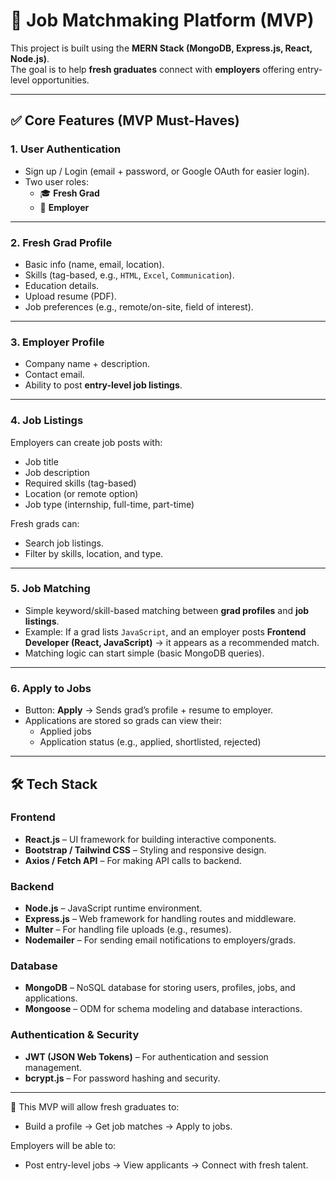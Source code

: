 # 🎯 Job Matchmaking Platform (MVP)

This project is built using the **MERN Stack (MongoDB, Express.js, React, Node.js)**.  
The goal is to help **fresh graduates** connect with **employers** offering entry-level opportunities.

---

## ✅ Core Features (MVP Must-Haves)

### 1. User Authentication

- Sign up / Login (email + password, or Google OAuth for easier login).
- Two user roles:
  - 🎓 **Fresh Grad**
  - 🏢 **Employer**

---

### 2. Fresh Grad Profile

- Basic info (name, email, location).
- Skills (tag-based, e.g., `HTML`, `Excel`, `Communication`).
- Education details.
- Upload resume (PDF).
- Job preferences (e.g., remote/on-site, field of interest).

---

### 3. Employer Profile

- Company name + description.
- Contact email.
- Ability to post **entry-level job listings**.

---

### 4. Job Listings

Employers can create job posts with:

- Job title
- Job description
- Required skills (tag-based)
- Location (or remote option)
- Job type (internship, full-time, part-time)

Fresh grads can:

- Search job listings.
- Filter by skills, location, and type.

---

### 5. Job Matching

- Simple keyword/skill-based matching between **grad profiles** and **job listings**.
- Example: If a grad lists `JavaScript`, and an employer posts **Frontend Developer (React, JavaScript)** → it appears as a recommended match.
- Matching logic can start simple (basic MongoDB queries).

---

### 6. Apply to Jobs

- Button: **Apply** → Sends grad’s profile + resume to employer.
- Applications are stored so grads can view their:
  - Applied jobs
  - Application status (e.g., applied, shortlisted, rejected)

---

## 🛠️ Tech Stack

### Frontend

- **React.js** – UI framework for building interactive components.
- **Bootstrap / Tailwind CSS** – Styling and responsive design.
- **Axios / Fetch API** – For making API calls to backend.

### Backend

- **Node.js** – JavaScript runtime environment.
- **Express.js** – Web framework for handling routes and middleware.
- **Multer** – For handling file uploads (e.g., resumes).
- **Nodemailer** – For sending email notifications to employers/grads.

### Database

- **MongoDB** – NoSQL database for storing users, profiles, jobs, and applications.
- **Mongoose** – ODM for schema modeling and database interactions.

### Authentication & Security

- **JWT (JSON Web Tokens)** – For authentication and session management.
- **bcrypt.js** – For password hashing and security.

---

🚀 This MVP will allow fresh graduates to:

- Build a profile → Get job matches → Apply to jobs.

Employers will be able to:

- Post entry-level jobs → View applicants → Connect with fresh talent.
